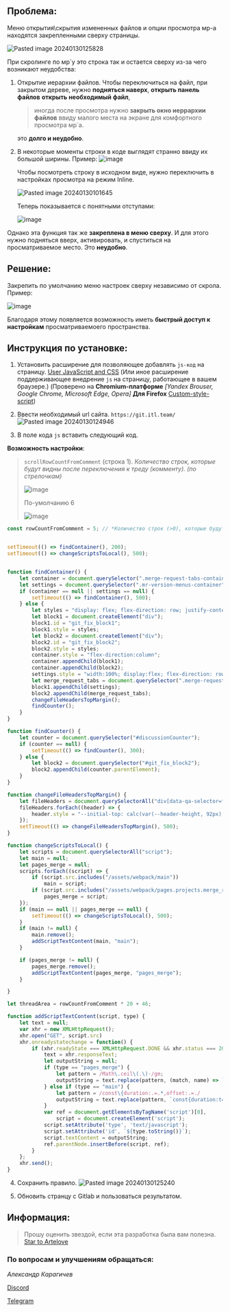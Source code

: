 ## Проблема:

Меню открытия\\скрытия измененных файлов и опции просмотра мр-а находятся закрепленными сверху страницы.

![Pasted image 20240130125828](https://github.com/Artelove/gitlab-fix-merge-settings-menu/assets/66765809/4bfd6e19-c8e6-42f6-a309-7cf7e0daf7a3)

При скролинге по мр\`у это строка так и остается сверху из-за чего возникают неудобства:

1. Открытие иерархии файлов. Чтобы переключиться на файл, при закрытом дереве, нужно **подняться наверх**, **открыть панель файлов** **открыть необходимый файл**,

    > иногда после просмотра нужно **закрыть окно иеррархии файлов** ввиду малого места на экране для комфортного просмотра мр\`а.

    это **долго и неудобно**.

2. В некоторые моменты строки в коде выглядят странно ввиду их большой ширины.
   Пример: ![image](https://github.com/Artelove/gitlab-fix-merge-settings-menu/assets/66765809/6afc4cfd-379a-4f10-b214-a31a5290f79e)

    Чтобы посмотреть строку в исходном виде, нужно переключить в настройках просмотра на режим Inline.

    ![Pasted image 20240130101645](https://github.com/Artelove/gitlab-fix-merge-settings-menu/assets/66765809/434b7cb4-6ff3-41f7-8b72-462ad0d7af97)

    Теперь показывается с понятными отступами:

    ![image](https://github.com/Artelove/gitlab-fix-merge-settings-menu/assets/66765809/d9f39e5d-7334-42f1-ac05-52415d4e8b0a)

Однако эта функция так же **закреплена в меню сверху**. И для этого нужно подняться вверх, активировать, и спуститься на просматриваемое место. Это **неудобно**.

## Решение:

Закрепить по умолчанию меню настроек сверху независимо от скрола.
Пример:

![image](https://github.com/Artelove/gitlab-fix-merge-settings-menu/assets/66765809/61c3d639-9d8a-4fcb-93bb-70ac60b7aa6b)

Благодаря этому появляется возможность иметь **быстрый доступ к настройкам** просматриваемоего пространства.

## Инструкция по установке:

1.  Установить расширение для позволяющее добавлять `js-код` на страницу. [User JavaScript and CSS](https://chromewebstore.google.com/detail/nbhcbdghjpllgmfilhnhkllmkecfmpld) (Или иное расширение поддерживающее внедрение `js` на страницу, работающее в вашем браузере.) (Проверено на **Chromium-платформе** _[Yandex Brouser, Google Chrome, Microsoft Edge, Opera]_ **Для Firefox** [Custom-style-script](https://addons.mozilla.org/en-US/firefox/addon/custom-style-script/))
2.  Ввести необходимый url сайта. `https://git.itl.team/`
    ![Pasted image 20240130124946](https://github.com/Artelove/gitlab-fix-merge-settings-menu/assets/66765809/eafbd02b-d80b-48a9-843c-40e82893b23c)

3.  В поле кода `js` вставить следующий код.

**Возможность настройки**:

> `scrollRowCountFromComment` (строка 1). _Количество строк, которые будут видны после переключения к треду (комменту). (по стрелочкам)_
>
> ![image](https://github.com/Artelove/gitlab-fix-merge-settings-menu/assets/66765809/e140b80c-0b8f-4886-8429-97e54b2bccbc)
>
> По-умолчанию 6
>
> ![image](https://github.com/Artelove/gitlab-fix-merge-settings-menu/assets/66765809/a0a1dbae-0c8e-4fa6-b222-3ed3b748feb6)

```js
const rowCountFromComment = 5; // *Количество строк (>0), которые будут видны после переключения к треду (комменту). (по стрелочкам)*


setTimeout(() => findContainer(), 200);
setTimeout(() => changeScriptsToLocal(), 500);


function findContainer() {
    let container = document.querySelector(".merge-request-tabs-container");
    let settings = document.querySelector(".mr-version-menus-container");
    if (container == null || settings == null) {
        setTimeout(() => findContainer(), 500);
    } else {
        let styles = "display: flex; flex-direction: row; justify-content: space-between;";
        let block1 = document.createElement("div");
        block1.id = "git_fix_block1";
        block1.style = styles;
        let block2 = document.createElement("div");
        block2.id = "git_fix_block2";
        block2.style = styles;
        container.style = "flex-direction:column";
        container.appendChild(block1);
        container.appendChild(block2);
        settings.style = "width:100%; display:flex; flex-direction: row; align-items: center; line-height: 10px;";
        let merge_request_tabs = document.querySelector(".merge-request-tabs");
        block1.appendChild(settings);
        block2.appendChild(merge_request_tabs);
        changeFileHeadersTopMargin();
        findCounter();
    }
}

function findCounter() {
    let counter = document.querySelector("#discussionCounter");
    if (counter == null) {
        setTimeout(() => findCounter(), 300);
    } else {
        let block2 = document.querySelector("#git_fix_block2");
        block2.appendChild(counter.parentElement);
    }
}

function changeFileHeadersTopMargin() {
    let fileHeaders = document.querySelectorAll("div[data-qa-selector=file_title_container]");
    fileHeaders.forEach((header) => {
        header.style = "--initial-top: calc(var(--header-height, 92px) + 48px);";
    });
    setTimeout(() => changeFileHeadersTopMargin(), 500);
}

function changeScriptsToLocal() {
    let scripts = document.querySelectorAll("script");
    let main = null;
    let pages_merge = null;
    scripts.forEach((script) => {
        if (script.src.includes("/assets/webpack/main"))
            main = script;
        if (script.src.includes("/assets/webpack/pages.projects.merge_requests"))
            pages_merge = script;
    });
    if (main == null || pages_merge == null) {
        setTimeout(() => changeScriptsToLocal(), 500);
    }
    if (main != null) {
        main.remove();
        addScriptTextContent(main, "main");
    }

    if (pages_merge != null) {
        pages_merge.remove();
        addScriptTextContent(pages_merge, "pages_merge");
    }

}

let threadArea = rowCountFromComment * 20 + 46;

function addScriptTextContent(script, type) {
    let text = null;
    var xhr = new XMLHttpRequest();
    xhr.open("GET", script.src)
    xhr.onreadystatechange = function() {
        if (xhr.readyState === XMLHttpRequest.DONE && xhr.status === 200) {
            text = xhr.responseText;
            let outputString = null;
            if (type == "pages_merge") {
                let pattern = /Math\.ceil\(.\)-/gm;
                outputString = text.replace(pattern, (match, name) => `Math.ceil(${text[name+10]}-${threadArea})-`);
            } else if (type == "main") {
                let pattern = /const\{duration:.=.*,offset:.=./
                outputString = text.replace(pattern, `const{duration:t=200,offset:r=-${threadArea}`);
            }
            var ref = document.getElementsByTagName('script')[0],
                script = document.createElement('script');
            script.setAttribute('type', 'text/javascript');
            script.setAttribute('id', `${type.toString()}`);
            script.textContent = outputString;
            ref.parentNode.insertBefore(script, ref);
        }
    };
    xhr.send();
}

```

4. Сохранить правило.
   ![Pasted image 20240130125240](https://github.com/Artelove/gitlab-fix-merge-settings-menu/assets/66765809/a05a98f8-d000-41e0-8b6a-3bd380ac7752)

5. Обновить странцу с Gitlab и пользоваться результатом.

## Информация:

> Прошу оценить звездой, если эта разработка была вам полезна. <a class="github-button" href="https://github.com/Artelove/gitlab-fix-merge-settings-menu" data-color-scheme="no-preference: light; light: light_high_contrast; dark: light;" data-icon="octicon-star" data-size="large" data-show-count="true" aria-label="Star Artelove/gitlab-fix-merge-settings-menu on GitHub">Star to Artelove</a>

### По вопросам и улучшениям обращаться:

_Александр Карагичев_

[Discord](https://discordapp.com/users/264400114141888512)

[Telegram](https://t.me/arteevil)
